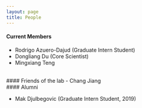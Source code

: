 ```yaml
---
layout: page
title: People
---
```


#### Current Members

- Rodrigo Azuero-Dajud (Graduate Intern Student)
- Dongliang Du (Core Scientist)
- Mingxiang Teng

<br>
#### Friends of the lab
- Chang Jiang

<br>
#### Alumni

- Mak Djulbegovic (Graduate Intern Student, 2019)
